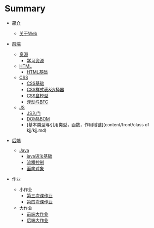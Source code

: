 # Summary

- [简介](README.md)
  - [关于Web](content/intro/design-develop.md)

- [前端](content/front/index.md)
  - [资源]()
    - [学习资源](content/front/links/index.md)
  - [HTML]()
    - [HTML基础](content/front/html/index.md)
  - [CSS]()
    - [CSS基础](content/front/css/index.md)
    - [CSS样式表&选择器](content/front/css/stylesheet.md)
    - [CSS盒模型](content/front/css/boxModel.md)
    - [浮动与BFC](content/front/css/BFC.md)
  - [JS]()
    - [JS入门](content/front/js/jsFirst.md)
    - [DOM&BOM](content/front/DOM&BOM/Class4.md)
    - [基本类型与引用类型，函数，作用域链](content/front/class of kjj/kjj.md)


- [后端](content/back/index.md)
  - [Java]()
    - [java语法基础](content/back/java/Basic.md)
    - [流程控制](content/back/java/ProcessControl.md)
    - [面向对象](content/back/java/object.md)
- 作业
  - 小作业
    - [第三次课作业](content/homework/thirdHomework.md)
    - [第四次课作业](content/homework/FouthHomework.md)
  - 大作业
    - [前端大作业](content/front/greatAssignment/greatAssignment.md)
    - [后端大作业](content/back/greatAssignment/greatAssignment.md)

